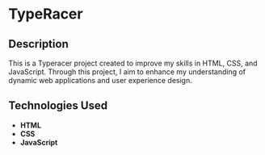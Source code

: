 # TypeRacer

## Description

This is a Typeracer project created to improve my skills in HTML, CSS, and JavaScript. Through this project, I aim to enhance my understanding of dynamic web applications and user experience design.

## Technologies Used

- **HTML**
- **CSS**
- **JavaScript**